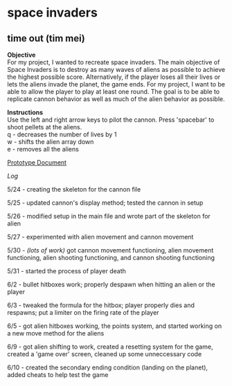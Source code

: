 # space invaders

## time out (tim mei)

**Objective**   
For my project, I wanted to recreate space invaders. The main objective of Space Invaders is to destroy as many waves of aliens as possible to achieve the highest possible score. Alternatively, if the player loses all their lives or lets the aliens invade the planet, the game ends. For my project, I want to be able to allow the player to play at least one round. The goal is to be able to replicate cannon behavior as well as much of the alien behavior as possible. 

**Instructions**   
Use the left and right arrow keys to pilot the cannon. Press 'spacebar' to shoot pellets at the aliens.  
q - decreases the number of lives by 1  
w - shifts the alien array down   
e - removes all the aliens   

[Prototype Document](https://docs.google.com/document/d/11_JpabYqUISPBUm-nMWko9OeEPJgHzp7g-6x7ChPbeA/edit?usp=sharing)

*Log*

5/24 - creating the skeleton for the cannon file

5/25 - updated cannon's display method; tested the cannon in setup

5/26 - modified setup in the main file and wrote part of the skeleton for alien

5/27 - experimented with alien movement and cannon movement

5/30 - *(lots of work)* got cannon movement functioning, alien movement functioning, alien shooting functioning, and cannon shooting functioning

5/31 - started the process of player death

6/2  - bullet hitboxes work; properly despawn when hitting an alien or the player

6/3  - tweaked the formula for the hitbox; player properly dies and respawns; put a limiter on the firing rate of the player

6/5  - got alien hitboxes working, the points system, and started working on a new move method for the aliens

6/9  - got alien shifting to work, created a resetting system for the game, created a 'game over' screen, cleaned up 
some unneccessary code

6/10 - created the secondary ending condition (landing on the planet), added cheats to help test the game


